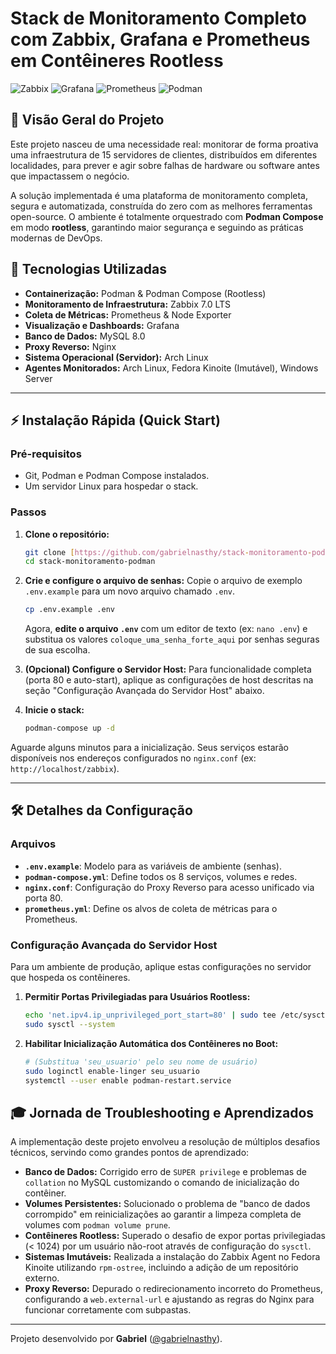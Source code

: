 # Stack de Monitoramento Completo com Zabbix, Grafana e Prometheus em Contêineres Rootless

![Zabbix](https://img.shields.io/badge/Zabbix-7.0_LTS-D40000?style=for-the-badge&logo=zabbix) ![Grafana](https://img.shields.io/badge/Grafana-11.1-F46800?style=for-the-badge&logo=grafana) ![Prometheus](https://img.shields.io/badge/Prometheus-v2-E6522C?style=for-the-badge&logo=prometheus) ![Podman](https://img.shields.io/badge/Podman-Rootless-8A2BE2?style=for-the-badge&logo=podman)

## 📖 Visão Geral do Projeto
Este projeto nasceu de uma necessidade real: monitorar de forma proativa uma infraestrutura de 15 servidores de clientes, distribuídos em diferentes localidades, para prever e agir sobre falhas de hardware ou software antes que impactassem o negócio.

A solução implementada é uma plataforma de monitoramento completa, segura e automatizada, construída do zero com as melhores ferramentas open-source. O ambiente é totalmente orquestrado com **Podman Compose** em modo **rootless**, garantindo maior segurança e seguindo as práticas modernas de DevOps.

## 🚀 Tecnologias Utilizadas
* **Containerização:** Podman & Podman Compose (Rootless)
* **Monitoramento de Infraestrutura:** Zabbix 7.0 LTS
* **Coleta de Métricas:** Prometheus & Node Exporter
* **Visualização e Dashboards:** Grafana
* **Banco de Dados:** MySQL 8.0
* **Proxy Reverso:** Nginx
* **Sistema Operacional (Servidor):** Arch Linux
* **Agentes Monitorados:** Arch Linux, Fedora Kinoite (Imutável), Windows Server

---

## ⚡ Instalação Rápida (Quick Start)

### Pré-requisitos
* Git, Podman e Podman Compose instalados.
* Um servidor Linux para hospedar o stack.

### Passos
1.  **Clone o repositório:**
    ```bash
    git clone [https://github.com/gabrielnasthy/stack-monitoramento-podman.git](https://github.com/gabrielnasthy/stack-monitoramento-podman.git)
    cd stack-monitoramento-podman
    ```

2.  **Crie e configure o arquivo de senhas:**
    Copie o arquivo de exemplo `.env.example` para um novo arquivo chamado `.env`.
    ```bash
    cp .env.example .env
    ```
    Agora, **edite o arquivo `.env`** com um editor de texto (ex: `nano .env`) e substitua os valores `coloque_uma_senha_forte_aqui` por senhas seguras de sua escolha.

3.  **(Opcional) Configure o Servidor Host:**
    Para funcionalidade completa (porta 80 e auto-start), aplique as configurações de host descritas na seção "Configuração Avançada do Servidor Host" abaixo.

4.  **Inicie o stack:**
    ```bash
    podman-compose up -d
    ```
Aguarde alguns minutos para a inicialização. Seus serviços estarão disponíveis nos endereços configurados no `nginx.conf` (ex: `http://localhost/zabbix`).

---

## 🛠️ Detalhes da Configuração

### Arquivos
* **`.env.example`**: Modelo para as variáveis de ambiente (senhas).
* **`podman-compose.yml`**: Define todos os 8 serviços, volumes e redes.
* **`nginx.conf`**: Configuração do Proxy Reverso para acesso unificado via porta 80.
* **`prometheus.yml`**: Define os alvos de coleta de métricas para o Prometheus.

### Configuração Avançada do Servidor Host
Para um ambiente de produção, aplique estas configurações no servidor que hospeda os contêineres.

1.  **Permitir Portas Privilegiadas para Usuários Rootless:**
    ```bash
    echo 'net.ipv4.ip_unprivileged_port_start=80' | sudo tee /etc/sysctl.d/99-podman-ports.conf
    sudo sysctl --system
    ```

2.  **Habilitar Inicialização Automática dos Contêineres no Boot:**
    ```bash
    # (Substitua 'seu_usuario' pelo seu nome de usuário)
    sudo loginctl enable-linger seu_usuario
    systemctl --user enable podman-restart.service
    ```

## 🎓 Jornada de Troubleshooting e Aprendizados
A implementação deste projeto envolveu a resolução de múltiplos desafios técnicos, servindo como grandes pontos de aprendizado:
* **Banco de Dados:** Corrigido erro de `SUPER privilege` e problemas de `collation` no MySQL customizando o comando de inicialização do contêiner.
* **Volumes Persistentes:** Solucionado o problema de "banco de dados corrompido" em reinicializações ao garantir a limpeza completa de volumes com `podman volume prune`.
* **Contêineres Rootless:** Superado o desafio de expor portas privilegiadas (< 1024) por um usuário não-root através de configuração do `sysctl`.
* **Sistemas Imutáveis:** Realizada a instalação do Zabbix Agent no Fedora Kinoite utilizando `rpm-ostree`, incluindo a adição de um repositório externo.
* **Proxy Reverso:** Depurado o redirecionamento incorreto do Prometheus, configurando a `web.external-url` e ajustando as regras do Nginx para funcionar corretamente com subpastas.

---
Projeto desenvolvido por **Gabriel** ([@gabrielnasthy](https://github.com/gabrielnasthy)).

